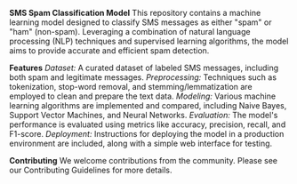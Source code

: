**SMS Spam Classification Model**
This repository contains a machine learning model designed to classify SMS messages as either "spam" or "ham" (non-spam). Leveraging a combination of natural language processing (NLP) techniques and supervised learning algorithms, the model aims to provide accurate and efficient spam detection.

**Features**
*Dataset:* A curated dataset of labeled SMS messages, including both spam and legitimate messages.
*Preprocessing:* Techniques such as tokenization, stop-word removal, and stemming/lemmatization are employed to clean and prepare the text data.
*Modeling:* Various machine learning algorithms are implemented and compared, including Naive Bayes, Support Vector Machines, and Neural Networks.
*Evaluation:* The model's performance is evaluated using metrics like accuracy, precision, recall, and F1-score.
*Deployment:* Instructions for deploying the model in a production environment are included, along with a simple web interface for testing.

**Contributing**
We welcome contributions from the community. Please see our Contributing Guidelines for more details.
